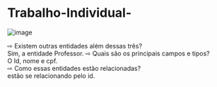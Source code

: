 # Trabalho-Individual-

![image](https://user-images.githubusercontent.com/109689914/212424282-391c9288-00e5-4897-8a02-2769964aa760.png)

⇨ Existem outras entidades além dessas três?<br>
Sim, a entidade Professor.
⇨ Quais são os principais campos e tipos?<br>
O Id, nome e cpf. <br>
⇨ Como essas entidades estão relacionadas?<br>
estão se relacionando pelo id.<br>


